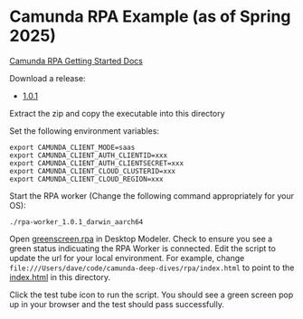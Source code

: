 # Camunda RPA Example (as of Spring 2025)

[Camunda RPA Getting Started Docs](https://docs.camunda.io/docs/components/rpa/getting-started/#test-your-script)

Download a release:
- [1.0.1](https://github.com/camunda/rpa-worker/releases/tag/1.0.1)

Extract the zip and copy the executable into this directory

Set the following environment variables: 

```shell
export CAMUNDA_CLIENT_MODE=saas
export CAMUNDA_CLIENT_AUTH_CLIENTID=xxx
export CAMUNDA_CLIENT_AUTH_CLIENTSECRET=xxx
export CAMUNDA_CLIENT_CLOUD_CLUSTERID=xxx
export CAMUNDA_CLIENT_CLOUD_REGION=xxx
```

Start the RPA worker (Change the following command appropriately for your OS):

```shell
./rpa-worker_1.0.1_darwin_aarch64
```

Open [greenscreen.rpa](rpaScripts/greenscreen.rpa) in Desktop Modeler. Check to ensure you see a green status indicuating the RPA Worker is connected. Edit the script to update the url for your local environment. For example, change `file:///Users/dave/code/camunda-deep-dives/rpa/index.html` to point to the [index.html](index.html) in this directory.


Click the test tube icon to run the script. You should see a green screen pop up in your browser and the test should pass successfully.





